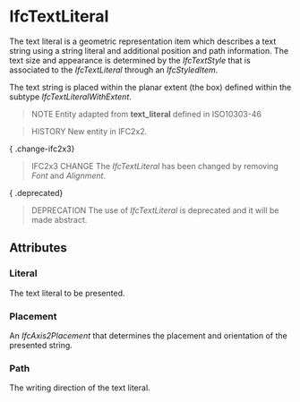 # IfcTextLiteral

The text literal is a geometric representation item which describes a text string using a string literal and additional position and path information. The text size and appearance is determined by the _IfcTextStyle_ that is associated to the _IfcTextLiteral_ through an _IfcStyledItem_.
<!-- end of short definition -->

The text string is placed within the planar extent (the box) defined within the subtype _IfcTextLiteralWithExtent_.

> NOTE Entity adapted from **text_literal** defined in ISO10303-46

> HISTORY New entity in IFC2x2.

{ .change-ifc2x3}
> IFC2x3 CHANGE The _IfcTextLiteral_ has been changed by removing _Font_ and _Alignment_.

{ .deprecated}
> DEPRECATION The use of _IfcTextLiteral_ is deprecated and it will be made abstract.

## Attributes

### Literal
The text literal to be presented.

### Placement
An _IfcAxis2Placement_ that determines the placement and orientation of the presented string.

### Path
The writing direction of the text literal.
